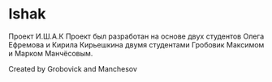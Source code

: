 # Ishak
Проект И.Ш.А.К
Проект был разработан на основе двух студентов Олега Ефремова и Кирила Кирьешкина двумя студентами Гробовик Максимом и Марком Манчёсовым.



Created by Grobovick and Manchesov
